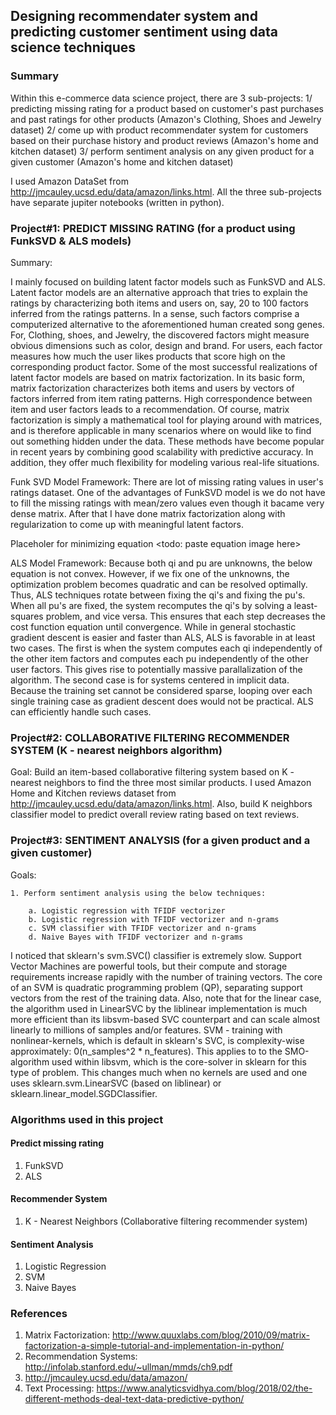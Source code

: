 
## Designing recommendater system and predicting customer sentiment using data science techniques

### Summary

Within this e-commerce data science project, there are 3 sub-projects:
1/ predicting missing rating for a product based on customer's past purchases and past ratings for other products (Amazon's Clothing, Shoes and Jewelry dataset)
2/ come up with product recommendater system for customers based on their purchase history and product reviews (Amazon's home and kitchen dataset)
3/ perform sentiment analysis on any given product for a given customer (Amazon's home and kitchen dataset)

I used Amazon DataSet from http://jmcauley.ucsd.edu/data/amazon/links.html. All the three sub-projects have separate jupiter notebooks (written in python).

### Project#1: PREDICT MISSING RATING (for a product using FunkSVD & ALS models)

Summary:

I mainly focused on building latent factor models such as FunkSVD and ALS. Latent factor models are an alternative approach that tries to explain the ratings by characterizing both items and users on, say, 20 to 100 factors inferred from the ratings patterns. In a sense, such factors comprise a computerized alternative to the aforementioned human created song genes. For, Clothing, shoes, and Jewelry, the discovered factors might measure obvious dimensions such as color, design and brand. For users, each factor measures how much the user likes products that score high on the corresponding product factor. Some of the most successful realizations of latent factor models are based on matrix factorization. In its basic form, matrix factorization characterizes both items and users by vectors of factors inferred from item rating patterns. High correspondence between item and user factors leads to a recommendation. Of course, matrix factorization is simply a mathematical tool for playing around with matrices, and is therefore applicable in many scenarios where on would like to find out something hidden under the data. These methods have become popular in recent years by combining good scalability with predictive accuracy. In addition, they offer much flexibility for modeling various real-life situations.

Funk SVD Model Framework:
There are lot of missing rating values in user's ratings dataset. One of the advantages of FunkSVD model is we do not have to fill the missing ratings with mean/zero values even though it bacame very dense matrix. After that I have done matrix factorization along with regularization to come up with meaningful latent factors. 

Placeholer for minimizing equation
<todo: paste equation image here>

ALS Model Framework:
Because both qi and pu are unknowns, the below equation is not convex. However, if we fix one of the unknowns, the optimization problem becomes quadratic and can be resolved optimally. Thus, ALS techniques rotate between fixing the qi's and fixing the pu's. When all pu's are fixed, the system recomputes the qi's by solving a least-squares problem, and vice versa. This ensures that each step decreases the cost function equation until convergence. While in general stochastic gradient descent is easier and faster than ALS, ALS is favorable in at least two cases. The first is when the system computes each qi independently of the other item factors and computes each pu independently of the other user factors. This gives rise to potentially massive parallalization of the algorithm. The second case is for systems centered in implicit data. Because the training set cannot be considered sparse, looping over each single training case as gradient descent does would not be practical. ALS can efficiently handle such cases. 

### Project#2: COLLABORATIVE FILTERING RECOMMENDER SYSTEM (K - nearest neighbors algorithm)

Goal: Build an item-based collaborative filtering system based on K - nearest neighbors to find the three most similar products. I used Amazon Home and Kitchen reviews dataset from http://jmcauley.ucsd.edu/data/amazon/links.html. Also, build K neighbors classifier model to predict overall review rating based on text reviews. 

### Project#3: SENTIMENT ANALYSIS (for a given product and a given customer)

Goals:

    1. Perform sentiment analysis using the below techniques:

        a. Logistic regression with TFIDF vectorizer
        b. Logistic regression with TFIDF vectorizer and n-grams
        c. SVM classifier with TFIDF vectorizer and n-grams
        d. Naive Bayes with TFIDF vectorizer and n-grams

I noticed that sklearn's svm.SVC() classifier is extremely slow. 
    Support Vector Machines are powerful tools, but their compute and storage requirements increase rapidly with the number of training vectors. The core of an SVM is quadratic programming problem (QP), separating support vectors from the rest of the training data. Also, note that for the linear case, the algorithm used in LinearSVC by the liblinear implementation is much more efficient than its libsvm-based SVC counterpart and can scale almost linearly to millions of samples and/or features. SVM - training with nonlinear-kernels, which is default in sklearn's SVC, is complexity-wise approximately: 0(n_samples^2 * n_features). This applies to to the SMO-algorithm used within libsvm, which is the core-solver in sklearn for this type of problem. This changes much when no kernels are used and one uses sklearn.svm.LinearSVC (based on liblinear) or sklearn.linear_model.SGDClassifier.


### Algorithms used in this project

#### Predict missing rating
1. FunkSVD
2. ALS

#### Recommender System
1. K - Nearest Neighbors (Collaborative filtering recommender system)

#### Sentiment Analysis
1. Logistic Regression
2. SVM
3. Naive Bayes

### References

1. Matrix Factorization: http://www.quuxlabs.com/blog/2010/09/matrix-factorization-a-simple-tutorial-and-implementation-in-python/
2. Recommendation Systems: http://infolab.stanford.edu/~ullman/mmds/ch9.pdf
3. http://jmcauley.ucsd.edu/data/amazon/
4. Text Processing: https://www.analyticsvidhya.com/blog/2018/02/the-different-methods-deal-text-data-predictive-python/